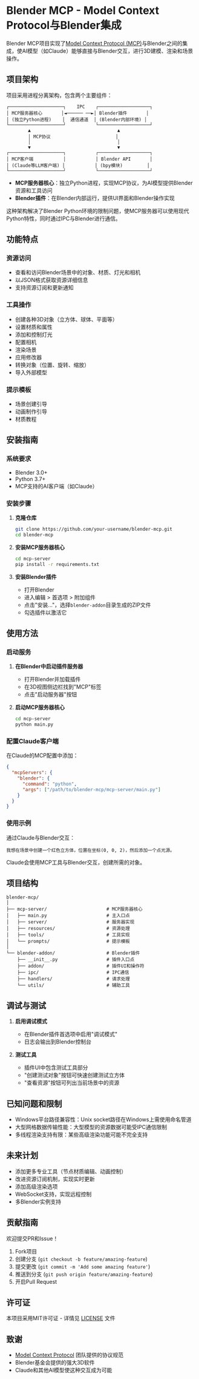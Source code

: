 
# Blender MCP - Model Context Protocol与Blender集成

Blender MCP项目实现了[Model Context Protocol (MCP)](https://modelcontextprotocol.io/)与Blender之间的集成，使AI模型（如Claude）能够直接与Blender交互，进行3D建模、渲染和场景操作。

## 项目架构

项目采用进程分离架构，包含两个主要组件：

```
┌────────────────────┐    IPC    ┌───────────────────┐
│ MCP服务器核心       │◄────── ──►│ Blender插件       │
│ (独立Python进程)    │  通信通道  │ (Blender内部环境) │
└────────────────────┘           └───────────────────┘
        ▲                                ▲
        │ MCP协议                        │
        │                                │
        ▼                                ▼
┌────────────────────┐           ┌───────────────────┐
│ MCP客户端           │           │ Blender API       │
│ (Claude等LLM客户端) │           │ (bpy模块)         │
└────────────────────┘           └───────────────────┘
```

- **MCP服务器核心**：独立Python进程，实现MCP协议，为AI模型提供Blender资源和工具访问
- **Blender插件**：在Blender内部运行，提供UI界面和Blender操作实现

这种架构解决了Blender Python环境的限制问题，使MCP服务器可以使用现代Python特性，同时通过IPC与Blender进行通信。

## 功能特点

### 资源访问
- 查看和访问Blender场景中的对象、材质、灯光和相机
- 以JSON格式获取资源详细信息
- 支持资源订阅和更新通知

### 工具操作
- 创建各种3D对象（立方体、球体、平面等）
- 设置材质和属性
- 添加和控制灯光
- 配置相机
- 渲染场景
- 应用修改器
- 转换对象（位置、旋转、缩放）
- 导入外部模型

### 提示模板
- 场景创建引导
- 动画制作引导
- 材质教程

## 安装指南

### 系统要求
- Blender 3.0+
- Python 3.7+
- MCP支持的AI客户端（如Claude）

### 安装步骤

1. **克隆仓库**
   ```bash
   git clone https://github.com/your-username/blender-mcp.git
   cd blender-mcp
   ```

2. **安装MCP服务器核心**
   ```bash
   cd mcp-server
   pip install -r requirements.txt
   ```

3. **安装Blender插件**
   - 打开Blender
   - 进入编辑 > 首选项 > 附加组件
   - 点击"安装..."，选择`blender-addon`目录生成的ZIP文件
   - 勾选插件以激活它

## 使用方法

### 启动服务

1. **在Blender中启动插件服务器**
   - 打开Blender并加载插件
   - 在3D视图侧边栏找到"MCP"标签
   - 点击"启动服务器"按钮

2. **启动MCP服务器核心**
   ```bash
   cd mcp-server
   python main.py
   ```

### 配置Claude客户端

在Claude的MCP配置中添加：
```json
{
  "mcpServers": {
    "blender": {
      "command": "python",
      "args": ["/path/to/blender-mcp/mcp-server/main.py"]
    }
  }
}
```

### 使用示例

通过Claude与Blender交互：
```
我想在场景中创建一个红色立方体，位置在坐标(0, 0, 2)，然后添加一个点光源。
```

Claude会使用MCP工具与Blender交互，创建所需的对象。

## 项目结构

```
blender-mcp/
│
├── mcp-server/                      # MCP服务器核心
│   ├── main.py                      # 主入口点
│   ├── server/                      # 服务器实现
│   ├── resources/                   # 资源处理
│   ├── tools/                       # 工具实现
│   └── prompts/                     # 提示模板
│
└── blender-addon/                   # Blender插件
    ├── __init__.py                  # 插件入口点
    ├── addon/                       # 插件UI和操作符
    ├── ipc/                         # IPC通信
    ├── handlers/                    # 请求处理
    └── utils/                       # 辅助工具
```

## 调试与测试

1. **启用调试模式**
   - 在Blender插件首选项中启用"调试模式"
   - 日志会输出到Blender控制台

2. **测试工具**
   - 插件UI中包含测试工具部分
   - "创建测试对象"按钮可快速创建测试立方体
   - "查看资源"按钮可列出当前场景中的资源

## 已知问题和限制

- Windows平台路径兼容性：Unix socket路径在Windows上需使用命名管道
- 大型网格数据传输性能：大型模型的资源数据可能受IPC通信限制
- 多线程渲染支持有限：某些高级渲染功能可能不完全支持

## 未来计划

- 添加更多专业工具（节点材质编辑、动画控制）
- 改进资源订阅机制，实现实时更新
- 添加高级渲染选项
- WebSocket支持，实现远程控制
- 多Blender实例支持

## 贡献指南

欢迎提交PR和Issue！

1. Fork项目
2. 创建分支 (`git checkout -b feature/amazing-feature`)
3. 提交更改 (`git commit -m 'Add some amazing feature'`)
4. 推送到分支 (`git push origin feature/amazing-feature`)
5. 开启Pull Request

## 许可证

本项目采用MIT许可证 - 详情见 [LICENSE](LICENSE) 文件

## 致谢

- [Model Context Protocol](https://modelcontextprotocol.io/) 团队提供的协议规范
- Blender基金会提供的强大3D软件
- Claude和其他AI模型使这种交互成为可能
